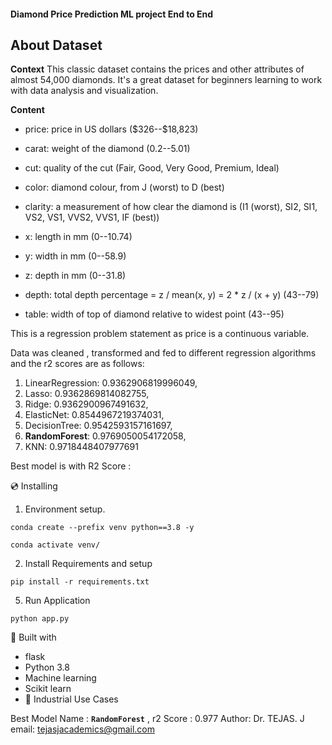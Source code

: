 #### **Diamond Price Prediction ML project End to End**

## About Dataset

**Context**
This classic dataset contains the prices and other attributes of almost 54,000 diamonds. It's a great dataset for beginners learning to work with data analysis and visualization.

**Content**

- price: price in US dollars (\$326--\$18,823)

- carat: weight of the diamond (0.2--5.01)

- cut: quality of the cut (Fair, Good, Very Good, Premium, Ideal)

- color: diamond colour, from J (worst) to D (best)

- clarity: a measurement of how clear the diamond is (I1 (worst), SI2, SI1, VS2, VS1, VVS2, VVS1, IF (best))

- x: length in mm (0--10.74)

- y: width in mm (0--58.9)

- z: depth in mm (0--31.8)

- depth: total depth percentage = z / mean(x, y) = 2 * z / (x + y) (43--79)

- table: width of top of diamond relative to widest point (43--95)


This is a regression problem statement as price is a continuous variable.

Data was cleaned , transformed and fed to different regression algorithms and 
the r2 scores are as follows:

1. LinearRegression: 0.9362906819996049, 
2. Lasso: 0.9362869814082755,
3. Ridge: 0.9362900967491632,
4. ElasticNet: 0.8544967219374031, 
5. DecisionTree: 0.9542593157161697, 
6. **RandomForest**: 0.9769050054172058, 
7. KNN: 0.9718448407977691


Best model is  with R2 Score : 


💿 Installing
1. Environment setup.
```
conda create --prefix venv python==3.8 -y
```
```
conda activate venv/
````
2. Install Requirements and setup
```
pip install -r requirements.txt
```
5. Run Application
```
python app.py
```

🔧 Built with
- flask
- Python 3.8
- Machine learning
- Scikit learn
- 🏦 Industrial Use Cases

Best Model Name : **`RandomForest`** , r2 Score : 0.977
Author: Dr. TEJAS. J<br>
email: tejasjacademics@gmail.com<br>